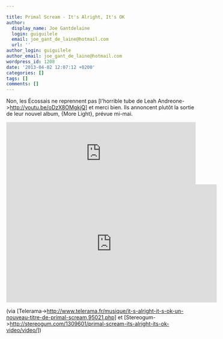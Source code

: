 ```yaml
---

title: Primal Scream - It's Alright, It's OK
author:
  display_name: Joe Gantdelaine
  login: guiguilele
  email: joe_gant_de_laine@hotmail.com
  url: ''
author_login: guiguilele
author_email: joe_gant_de_laine@hotmail.com
wordpress_id: 1208
date: '2013-04-02 12:07:12 +0200'
categories: []
tags: []
comments: []
---
```

Non, les Écossais ne reprennent pas [l'horrible tube de Leah Andreone->http://youtu.be/oDzX8OMgkjQ] et merci bien. Ils annoncent plutôt la sortie de leur nouvel album, {More Light}, prévue mi-mai.

<iframe width="100%" height="166" scrolling="no" frameborder="no" src="https://w.soundcloud.com/player/?url=http%3A%2F%2Fapi.soundcloud.com%2Ftracks%2F83991691"></iframe>

<iframe width="560" height="315" src="http://www.youtube.com/embed/Ty-IJ3qz-GE" frameborder="0" allowfullscreen></iframe>

(via [Telerama->http://www.telerama.fr/musique/it-s-alright-it-s-ok-un-nouveau-titre-de-primal-scream,95021.php] et [Stereogum->http://stereogum.com/1309601/primal-scream-its-alright-its-ok-video/video/])
